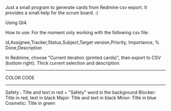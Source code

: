 Just a small program to generate cards from
Redmine csv export. 
It provides a small help for the scrum board. :)

Using Qt4.

How to use:
For the moment only working with the following csv file:

id,Assignee,Tracker,Status,Subject,Target version,Priority, Importance, % Done,Description

In Redmine, choose "Current iteration (printed cards)", then export to CSV (bottom right).
Thick current selection and description.

************
COLOR CODE
************

Safety : Title and text in red + "Safety" word in the background
Blocker: Title in red, text in black
Major: Title and text in black
Minor: Title in blue
Cosmetic: Title in green


